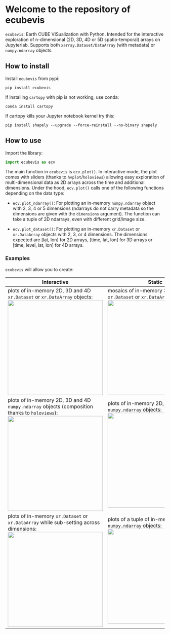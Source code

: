# Welcome to the repository of ecubevis

`ecubevis`: Earth CUBE VISualization with Python. Intended for the interactive exploration of n-dimensional (2D, 3D, 4D or 5D spatio-temporal) arrays on Jupyterlab. Supports both ``xarray.Dataset/DataArray`` (with metadata) or ``numpy.ndarray`` objects. 

## How to install

Install ``ecubevis`` from pypi:

```
pip install ecubevis
```

If installing ``cartopy`` with pip is not working, use conda: 

```
conda install cartopy
```

If cartopy kills your Jupyter notebook kernel try this:

```
pip install shapely --upgrade --force-reinstall --no-binary shapely
```

## How to use

Import the library:

```python
import ecubevis as ecv
```

The main function in ``ecubevis`` is ``ecv.plot()``. In interactive mode, the plot comes with sliders (thanks to `hvplot`/`holoviews`) allowing easy exploration of multi-dimensional data as 2D arrays across the time and additional dimensions. Under the hood, ``ecv.plot()`` calls one of the following functions depending on the data type: 

* ``ecv.plot_ndarray()``: For plotting an in-memory ``numpy.ndarray`` object with 2, 3, 4 or 5 dimensions (ndarrays do not carry metadata so the dimensions are given with the ``dimensions`` argument). The function can take a tuple of 2D ndarrays, even with different grid/image size.

* ``ecv.plot_dataset()``: For plotting an in-memory ``xr.Dataset`` or ``xr.DataArray`` objects with 2, 3, or 4 dimensions. The dimensions expected are [lat, lon] for 2D arrays, [time, lat, lon] for 3D arrays or [time, level, lat, lon] for 4D arrays.  

### Examples

``ecubevis`` will allow you to create:

| Interactive | Static |
| ----------- | -------|
| plots of in-memory 2D, 3D and 4D ``xr.Dataset`` or ``xr.DataArray`` objects: <img src="./screenshots/ecubevis_1.png" width="300"> | mosaics of in-memory 3D and 4D ``xr.Dataset`` or ``xr.DataArray`` objects: <img src="./screenshots/ecubevis_2.png" width="300"> |
| plots of in-memory 2D, 3D and 4D ``numpy.ndarray`` objects (composition thanks to ``holoviews``): <img src="./screenshots/ecubevis_3.png" width="300"> | plots of in-memory 2D, 3D and 4D ``numpy.ndarray`` objects: <img src="./screenshots/ecubevis_4.png" width="300"> |
| plots of in-memory ``xr.Dataset`` or ``xr.DataArray`` while sub-setting across dimensions: <img src="./screenshots/ecubevis_6.png" width="300"> | plots of a tuple of in-memory 2D ``numpy.ndarray`` objects: <img src="./screenshots/ecubevis_5.png" width="300"> |

